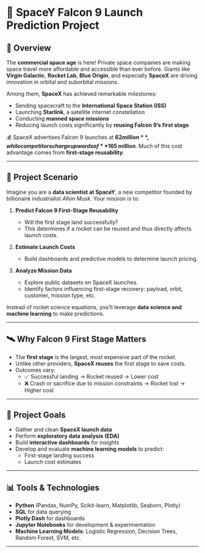 # 🚀 SpaceY Falcon 9 Launch Prediction Project

## 📌 Overview
The **commercial space age** is here! Private space companies are making space travel more affordable and accessible than ever before. Giants like **Virgin Galactic**, **Rocket Lab**, **Blue Origin**, and especially **SpaceX** are driving innovation in orbital and suborbital missions.

Among them, **SpaceX** has achieved remarkable milestones:
- Sending spacecraft to the **International Space Station (ISS)**  
- Launching **Starlink**, a satellite internet constellation  
- Conducting **manned space missions**  
- Reducing launch costs significantly by **reusing Falcon 9’s first stage**

💰 SpaceX advertises Falcon 9 launches at **$62 million**, while competitors charge upwards of **$165 million**. Much of this cost advantage comes from **first-stage reusability**.

---

## 🎯 Project Scenario
Imagine you are a **data scientist at SpaceY**, a new competitor founded by billionaire industrialist *Allon Musk*. Your mission is to:
1. **Predict Falcon 9 First-Stage Reusability**  
   - Will the first stage land successfully?  
   - This determines if a rocket can be reused and thus directly affects launch costs.  

2. **Estimate Launch Costs**  
   - Build dashboards and predictive models to determine launch pricing.  

3. **Analyze Mission Data**  
   - Explore public datasets on SpaceX launches.  
   - Identify factors influencing first-stage recovery: payload, orbit, customer, mission type, etc.  

Instead of rocket science equations, you’ll leverage **data science and machine learning** to make predictions.

---

## 🛰️ Why Falcon 9 First Stage Matters
- The **first stage** is the largest, most expensive part of the rocket.  
- Unlike other providers, **SpaceX reuses** the first stage to save costs.  
- Outcomes vary:
  - ✅ Successful landing → Rocket reused → Lower cost  
  - ❌ Crash or sacrifice due to mission constraints → Rocket lost → Higher cost  

---

## 🔧 Project Goals
- Gather and clean **SpaceX launch data**  
- Perform **exploratory data analysis (EDA)**  
- Build **interactive dashboards** for insights  
- Develop and evaluate **machine learning models** to predict:
  - First-stage landing success  
  - Launch cost estimates  

---

## 📊 Tools & Technologies
- **Python** (Pandas, NumPy, Scikit-learn, Matplotlib, Seaborn, Plotly)  
- **SQL** for data querying  
- **Plotly Dash** for dashboards  
- **Jupyter Notebooks** for development & experimentation  
- **Machine Learning Models**: Logistic Regression, Decision Trees, Random Forest, SVM, etc.  

---
